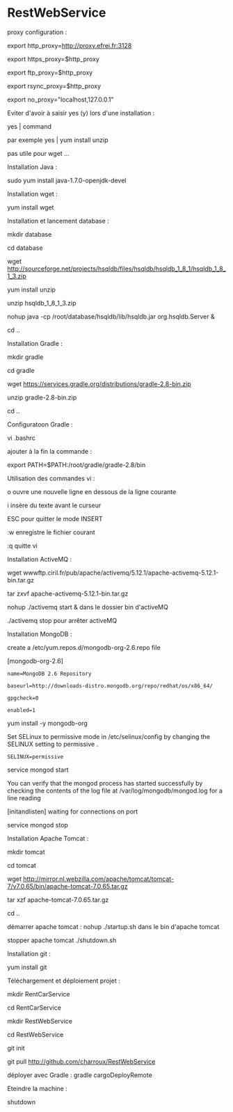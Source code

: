 # RestWebService

proxy configuration :

  export http_proxy=http://proxy.efrei.fr:3128
  
  export https_proxy=$http_proxy
  
  export ftp_proxy=$http_proxy
  
  export rsync_proxy=$http_proxy
  
  export no_proxy="localhost,127.0.0.1"

Eviter d'avoir à saisir yes (y) lors d'une installation :

  yes | command
  
  par exemple yes | yum install unzip
  
  pas utile pour wget ...

Installation Java :

  sudo yum install java-1.7.0-openjdk-devel

Installation wget :

  yum install wget

Installation et lancement database :

  mkdir database
  
  cd database
  
  wget http://sourceforge.net/projects/hsqldb/files/hsqldb/hsqldb_1_8_1/hsqldb_1_8_1_3.zip
  
  yum install unzip
  
  unzip hsqldb_1_8_1_3.zip
  
  nohup java -cp /root/database/hsqldb/lib/hsqldb.jar org.hsqldb.Server &
  
  cd ..

Installation Gradle :

  mkdir gradle
  
  cd gradle
  
  wget https://services.gradle.org/distributions/gradle-2.8-bin.zip
  
  unzip gradle-2.8-bin.zip
  
  cd ..

Configuratoon Gradle :

  vi .bashrc
  
  ajouter à la fin la commande :
  
  export PATH=$PATH:/root/gradle/gradle-2.8/bin

Utilisation des commandes vi :

  o 	ouvre une nouvelle ligne en dessous de la ligne courante
  
  i 	insère du texte avant le curseur
  
  ESC pour quitter le mode INSERT
  
  :w 	enregistre le fichier courant
  
  :q 	quitte vi

Installation ActiveMQ :

  wget wwwftp.ciril.fr/pub/apache/activemq/5.12.1/apache-activemq-5.12.1-bin.tar.gz
  
  tar zxvf apache-activemq-5.12.1-bin.tar.gz
  
  nohup ./activemq start & dans le dossier bin d'activeMQ
  
  ./activemq stop pour arrêter activeMQ
  
Installation MongoDB :

  create a /etc/yum.repos.d/mongodb-org-2.6.repo file
  
  [mongodb-org-2.6]
  
    name=MongoDB 2.6 Repository
  
    baseurl=http://downloads-distro.mongodb.org/repo/redhat/os/x86_64/
  
    gpgcheck=0
  
    enabled=1
  
  yum install -y mongodb-org
  
  Set SELinux to permissive mode in /etc/selinux/config by changing the SELINUX setting to permissive .
  
    SELINUX=permissive
    
  service mongod start
  
  You can verify that the mongod process has started successfully by checking the contents of the log file at /var/log/mongodb/mongod.log for a line reading
  
  [initandlisten] waiting for connections on port <port>
  
  service mongod stop

Installation Apache Tomcat :

  mkdir tomcat
  
  cd tomcat
  
  wget http://mirror.nl.webzilla.com/apache/tomcat/tomcat-7/v7.0.65/bin/apache-tomcat-7.0.65.tar.gz
  
  tar xzf apache-tomcat-7.0.65.tar.gz

  cd ..

  démarrer apache tomcat : nohup ./startup.sh dans le bin d'apache tomcat
  
  stopper apache tomcat ./shutdown.sh
  
Installation git :

  yum install git

Téléchargement et déploiement projet :

  mkdir RentCarService
  
  cd RentCarService
  
  mkdir RestWebService
  
  cd RestWebService
  
  git init
  
  git pull http://github.com/charroux/RestWebService

  déployer avec Gradle : gradle cargoDeployRemote


Eteindre la machine : 

  shutdown
